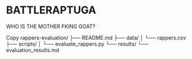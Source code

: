 # BATTLERAPTUGA
WHO IS THE MOTHER FKING GOAT?

Copy
rappers-evaluation/
├── README.md
├── data/
│   └── rappers.csv
├── scripts/
│   └── evaluate_rappers.py
└── results/
    └── evaluation_results.md
